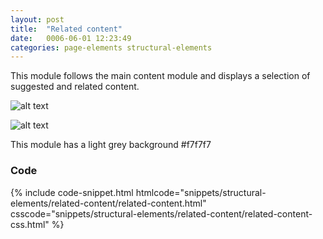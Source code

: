 ```yaml
---
layout: post
title:  "Related content"
date:   0006-06-01 12:23:49
categories: page-elements structural-elements
---
```


This module follows the main content module and displays a selection of suggested and related content.

![alt text][related]

![alt text][related-meassures]

This module has a light grey background #f7f7f7

### Code

<div id="code-snippet-box1" class="code-snippet-box">
  {% include code-snippet.html htmlcode="snippets/structural-elements/related-content/related-content.html" csscode="snippets/structural-elements/related-content/related-content-css.html" %}
</div>


[related]: /gfw-style-guides/images/posts/structural-elements/related-content/08-01-related.png "related"
[related-meassures]: /gfw-style-guides/images/posts/structural-elements/related-content/08-02-related-meassures.png "related meassures"
